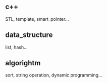 ## c++
STL, template, smart_pointer...
## data_structure
list, hash...
## algorightm
sort, string operation, dynamic programming... 
